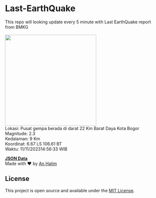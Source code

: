 # Last-EarthQuake
This repo will looking update every 5 minute with Last EarthQuake report from BMKG
<br>
<br>
<img src="https://static.bmkg.go.id/20231111145633.mmi.jpg" width="300"/>
<br>
Lokasi: Pusat gempa berada di darat 22 Km Barat Daya Kota Bogor <br>
Magnitude: 2.3 <br>
Kedalaman: 9 Km <br>
Koordinat: 6.67 LS 106.61 BT <br>
Waktu: 11/11/202314:56:33 WIB <br>

<a href="./data/data.json">**JSON Data**</a>
<br>
Made with ❤️ by <a href="https://github.com/an-halim">An Halim</a>
## License

This project is open source and available under the [MIT License](LICENSE).
